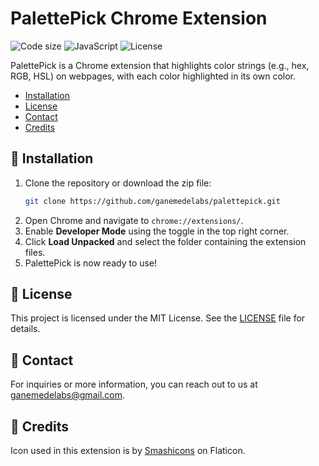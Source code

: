 # PalettePick Chrome Extension

![Code size](https://custom-icon-badges.demolab.com/github/languages/code-size/ganemedelabs/palettepick?logo=file-code&logoColor=white)
![JavaScript](https://custom-icon-badges.demolab.com/badge/JavaScript-Vanilla-F7DF1E.svg?logo=javascript&logoColor=white)
![License](https://custom-icon-badges.demolab.com/github/license/ganemedelabs/palettepick?logo=law)

PalettePick is a Chrome extension that highlights color strings (e.g., hex, RGB, HSL) on webpages, with each color highlighted in its own color.

- [Installation](#-installation)
- [License](#-license)
- [Contact](#-contact)
- [Credits](#-credits)

## 🔧 Installation

1. Clone the repository or download the zip file:
    ```bash
    git clone https://github.com/ganemedelabs/palettepick.git
    ```
2. Open Chrome and navigate to `chrome://extensions/`.
3. Enable **Developer Mode** using the toggle in the top right corner.
4. Click **Load Unpacked** and select the folder containing the extension files.
5. PalettePick is now ready to use!

## 📜 License

This project is licensed under the MIT License. See the [LICENSE](LICENSE) file for details.

## 📧 Contact

For inquiries or more information, you can reach out to us at [ganemedelabs@gmail.com](mailto:ganemedelabs@gmail.com).

## 🙏 Credits

Icon used in this extension is by [Smashicons](https://www.flaticon.com/free-icons/photos) on Flaticon.
